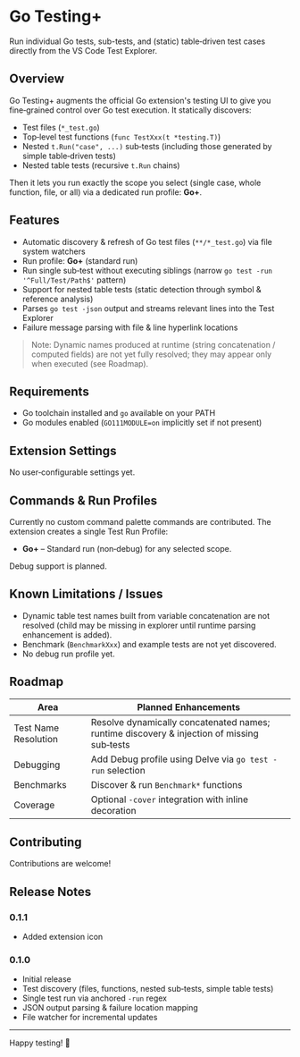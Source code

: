 # Go Testing+

Run individual Go tests, sub-tests, and (static) table‑driven test cases directly from the VS Code Test Explorer.

## Overview

Go Testing+ augments the official Go extension's testing UI to give you fine‑grained control over Go test execution. It statically discovers:

- Test files (`*_test.go`)
- Top‑level test functions (`func TestXxx(t *testing.T)`)
- Nested `t.Run("case", ...)` sub‑tests (including those generated by simple table‑driven tests)
- Nested table tests (recursive `t.Run` chains)

Then it lets you run exactly the scope you select (single case, whole function, file, or all) via a dedicated run profile: **Go+**.

## Features

- Automatic discovery & refresh of Go test files (`**/*_test.go`) via file system watchers
- Run profile: **Go+** (standard run)
- Run single sub‑test without executing siblings (narrow `go test -run '^Full/Test/Path$'` pattern)
- Support for nested table tests (static detection through symbol & reference analysis)
- Parses `go test -json` output and streams relevant lines into the Test Explorer
- Failure message parsing with file & line hyperlink locations

> Note: Dynamic names produced at runtime (string concatenation / computed fields) are not yet fully resolved; they may appear only when executed (see Roadmap).

## Requirements

- Go toolchain installed and `go` available on your PATH
- Go modules enabled (`GO111MODULE=on` implicitly set if not present)

## Extension Settings

No user‑configurable settings yet.

## Commands & Run Profiles

Currently no custom command palette commands are contributed. The extension creates a single Test Run Profile:

- **Go+** – Standard run (non‑debug) for any selected scope.

Debug support is planned.

## Known Limitations / Issues

- Dynamic table test names built from variable concatenation are not resolved (child may be missing in explorer until runtime parsing enhancement is added).
- Benchmark (`BenchmarkXxx`) and example tests are not yet discovered.
- No debug run profile yet.

## Roadmap

| Area                 | Planned Enhancements                                                                       |
| -------------------- | ------------------------------------------------------------------------------------------ |
| Test Name Resolution | Resolve dynamically concatenated names; runtime discovery & injection of missing sub‑tests |
| Debugging            | Add Debug profile using Delve via `go test -run` selection                                 |
| Benchmarks           | Discover & run `Benchmark*` functions                                                      |
| Coverage             | Optional `-cover` integration with inline decoration                                       |

## Contributing

Contributions are welcome!

## Release Notes

### 0.1.1

- Added extension icon

### 0.1.0

- Initial release
- Test discovery (files, functions, nested sub‑tests, simple table tests)
- Single test run via anchored `-run` regex
- JSON output parsing & failure location mapping
- File watcher for incremental updates

---

Happy testing! 🧪
